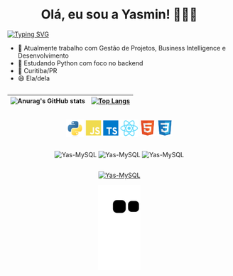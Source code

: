 <h1 align="center">Olá, eu sou a Yasmin! 👩🏽‍💻 </h1>

[![Typing SVG](https://readme-typing-svg.demolab.com?font=Fira+Code&weight=500&duration=4000&pause=800&color=FF3A71&random=false&width=500&lines=Dev+FulStak+em+forma%C3%A7%C3%A3o;com+uma+quedinha+pela+Ci%C3%AAncia+de+Dados)](https://git.io/typing-svg)


- 💼 Atualmente trabalho com Gestão de Projetos, Business Intelligence e Desenvolvimento 
- 🌱 Estudando Python com foco no backend 
- 🏡 Curitiba/PR 
- 😄 Ela/dela        

##
<div align="center"> 

![Anurag's GitHub stats](https://github-readme-stats.vercel.app/api?username=y-adeo&show_icons=true&theme=dracula) | [![Top Langs](https://github-readme-stats.vercel.app/api/top-langs/?username=y-adeo&layout=compact&theme=dracula)](https://github.com/y-adeo/github-readme-stats)
| ------------- | ------------- |
  
## 
        
  <img align="center" alt="Yas-Python" height="40" width="" src="https://raw.githubusercontent.com/devicons/devicon/master/icons/python/python-original.svg">
  <img align="center" alt="Yas-Js" height="35" width="" src="https://raw.githubusercontent.com/devicons/devicon/master/icons/javascript/javascript-plain.svg">
  <img align="center" alt="Yas-Ts" height="35" width="" src="https://raw.githubusercontent.com/devicons/devicon/master/icons/typescript/typescript-plain.svg">
  <img align="center" alt="Yas-React" height="40" width="" src="https://raw.githubusercontent.com/devicons/devicon/master/icons/react/react-original.svg">
  <img align="center" alt="Yas-HTML" height="35" width="" src="https://raw.githubusercontent.com/devicons/devicon/master/icons/html5/html5-original.svg">
  <img align="center" alt="Yas-CSS" height="35" width="" src="https://raw.githubusercontent.com/devicons/devicon/master/icons/css3/css3-original.svg">          
  
##
  
<img align="center" alt="Yas-MySQL" height="40" width="" src="https://www.vectorlogo.zone/logos/mysql/mysql-official.svg">
<img align="center" alt="Yas-MySQL" height="40" width="" src="https://www.vectorlogo.zone/logos/sqlite/sqlite-icon.svg">
<img align="center" alt="Yas-MySQL" height="40" width="" src="https://www.vectorlogo.zone/logos/postgresql/postgresql-icon.svg">
  
##

<div> 
  <a href="https://www.linkedin.com/in/yasmin-ad%C3%A9o-b433655b" target="_blank"><img alt="Yas-MySQL" height="40" width="" src="https://cdn.jsdelivr.net/gh/devicons/devicon/icons/linkedin/linkedin-original.svg" target="_blank"></a>
</div>

![snake gif](https://github.com/y-adeo/y-adeo/blob/output/github-contribution-grid-snake.svg)
</div>
